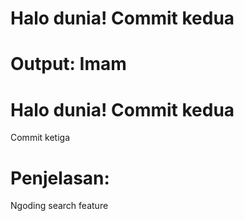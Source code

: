 # Halo dunia! Commit kedua

# Output: Imam

# Halo dunia! Commit kedua

Commit ketiga

# Penjelasan:

Ngoding search feature

```

```
